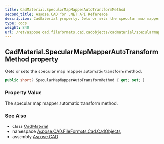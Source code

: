 ```yaml
---
title: CadMaterial.SpecularMapMapperAutoTransformMethod
second_title: Aspose.CAD for .NET API Reference
description: CadMaterial property. Gets or sets the specular map mapper automatic transform method
type: docs
weight: 840
url: /net/aspose.cad.fileformats.cad.cadobjects/cadmaterial/specularmapmapperautotransformmethod/
---
```

## CadMaterial.SpecularMapMapperAutoTransformMethod property

Gets or sets the specular map mapper automatic transform method.

```csharp
public short? SpecularMapMapperAutoTransformMethod { get; set; }
```

### Property Value

The specular map mapper automatic transform method.

### See Also

* class [CadMaterial](../)
* namespace [Aspose.CAD.FileFormats.Cad.CadObjects](../../cadmaterial/)
* assembly [Aspose.CAD](../../../)


